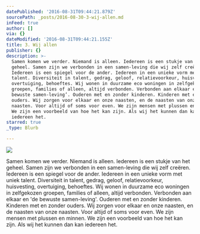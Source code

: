 ```yaml
---
datePublished: '2016-08-31T09:44:21.879Z'
sourcePath: _posts/2016-08-30-3-wij-allen.md
inFeed: true
author: []
via: {}
dateModified: '2016-08-31T09:44:21.155Z'
title: 3. Wij allen
publisher: {}
description: >-
  Samen komen we verder. Niemand is alleen. Iedereen is een stukje van het
  geheel. Samen zijn we verbonden in een samen-leving die wij zelf creëren.
  Iedereen is een spiegel voor de ander. Iedereen in een unieke vorm met uniek
  talent. Diversiteit in talent, gedrag, geloof, relatievoorkeur, huisvesting,
  overtuiging, behoeftes. Wij wonen in duurzame eco woningen in zelfgekozen
  groepen, families of alleen, altijd verbonden. Verbonden aan elkaar en ‘de
  bewuste samen-leving’. Ouderen met en zonder kinderen. Kinderen met en zonder
  ouders. Wij zorgen voor elkaar en onze naasten, en de naasten van onze
  naasten. Voor altijd of soms voor even. We zijn mensen met plussen en minnen.
  We zijn een voorbeeld van hoe het kan zijn. Als wij het kunnen dan kan
  iedereen het.
starred: true
_type: Blurb

---
```

![](https://the-grid-user-content.s3-us-west-2.amazonaws.com/ab8a2c3e-aeb6-484a-bc50-560137f47e9c.jpg)

Samen komen we verder. Niemand is alleen. Iedereen is een stukje van het geheel. Samen zijn we verbonden in een samen-leving die wij zelf creëren. Iedereen is een spiegel voor de ander. Iedereen in een unieke vorm met uniek talent. Diversiteit in talent, gedrag, geloof, relatievoorkeur, huisvesting, overtuiging, behoeftes. Wij wonen in duurzame eco woningen in zelfgekozen groepen, families of alleen, altijd verbonden. Verbonden aan elkaar en 'de bewuste samen-leving'. Ouderen met en zonder kinderen. Kinderen met en zonder ouders. Wij zorgen voor elkaar en onze naasten, en de naasten van onze naasten. Voor altijd of soms voor even. We zijn mensen met plussen en minnen. We zijn een voorbeeld van hoe het kan zijn. Als wij het kunnen dan kan iedereen het.